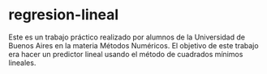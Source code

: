 # regresion-lineal
Este es un trabajo práctico realizado por alumnos de la Universidad de Buenos Aires en la materia Métodos Numéricos.
El objetivo de este trabajo era hacer un predictor lineal usando el método de cuadrados mínimos lineales.
